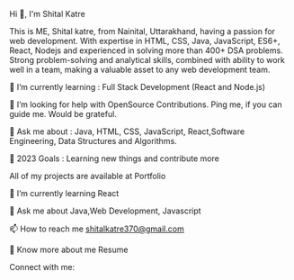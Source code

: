Hi 👋, I'm Shital Katre

This is ME, Shital katre, from Nainital, Uttarakhand, having a passion for web development. With expertise in HTML, CSS, Java, JavaScript, ES6+, React, Nodejs and experienced in solving more than 400+ DSA problems. Strong problem-solving and analytical skills, combined with ability to work well in a team, making a valuable asset to any web development team.

🌱 I’m currently learning : Full Stack Development (React and Node.js)

🤝 I’m looking for help with OpenSource Contributions. Ping me, if you can guide me. Would be grateful.

💬 Ask me about : Java, HTML, CSS, JavaScript, React,Software Engineering, Data Structures and Algorithms.

🥅 2023 Goals : Learning new things and contribute more

All of my projects are available at Portfolio

🌱 I’m currently learning React

💬 Ask me about Java,Web Development, Javascript

📫 How to reach me shitalkatre370@gmail.com

📄 Know more about me Resume

Connect with me:

